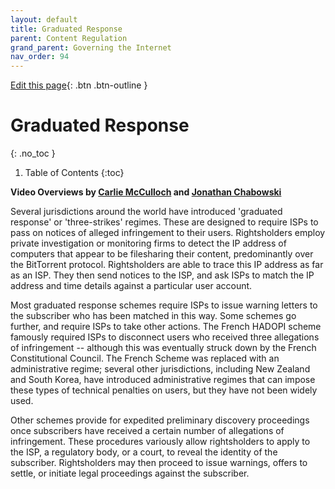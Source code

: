 ```yaml
---
layout: default
title: Graduated Response
parent: Content Regulation
grand_parent: Governing the Internet
nav_order: 94
---
```

[Edit this page](https://github.com/nicsuzor/wikijuris/blob/master/cyberlaw/graduated_response.markdown){: .btn .btn-outline }
# Graduated Response
{: .no_toc }

1. Table of Contents
{:toc}

**Video Overviews by [Carlie McCulloch](https://www.youtube.com/watch?v=PlbQltsX194) and [Jonathan Chabowski](https://www.youtube.com/watch?v=PdUCMuUyp3Q)**

Several jurisdictions around the world have introduced 'graduated response' or 'three-strikes' regimes. These are designed to require ISPs to pass on notices of alleged infringement to their users. Rightsholders employ private investigation or monitoring firms to detect the IP address of computers that appear to be filesharing their content, predominantly over the BitTorrent protocol. Rightsholders are able to trace this IP address as far as an ISP. They then send notices to the ISP, and ask ISPs to match the IP address and time details against a particular user account.

Most graduated response schemes require ISPs to issue warning letters to the subscriber who has been matched in this way. Some schemes go further, and require ISPs to take other actions. The French HADOPI scheme famously required ISPs to disconnect users who received three allegations of infringement -- although this was eventually struck down by the French Constitutional Council. The French Scheme was replaced with an administrative regime; several other jurisdictions, including New Zealand and South Korea, have introduced administrative regimes that can impose these types of technical penalties on users, but they have not been widely used.

Other schemes provide for expedited preliminary discovery proceedings once subscribers have received a certain number of allegations of infringement. These procedures variously allow rightsholders to apply to the ISP, a regulatory body, or a court, to reveal the identity of the subscriber. Rightsholders may then proceed to issue warnings, offers to settle, or initiate legal proceedings against the subscriber.
